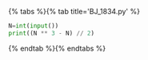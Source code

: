 {% tabs %}{% tab title='BJ_1834.py' %}

```py
N=int(input())
print((N ** 3 - N) // 2)
```

{% endtab %}{% endtabs %}
